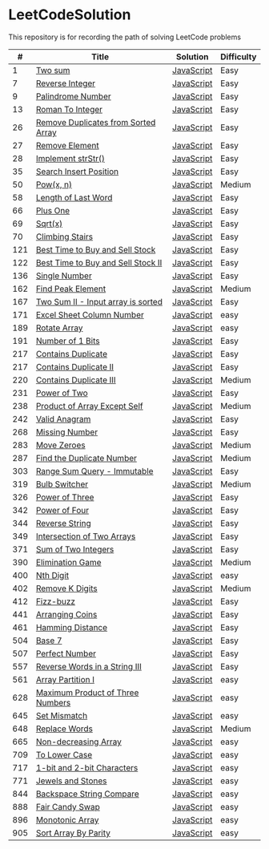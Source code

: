 # LeetCodeSolution

This repository is for recording the path of solving LeetCode problems

| # | Title | Solution | Difficulty |
|---| ----- | -------- | ---------- |
|1|[Two sum](https://leetcode.com/problems/two-sum/description/) | [JavaScript](./algorithms/src/twoSum.js)|Easy|
|7|[Reverse Integer](https://leetcode.com/problems/reverse-integer/description/) | [JavaScript](./algorithms/src/reverseInteger.js)|Easy|
|9|[Palindrome Number](https://leetcode.com/problems/palindrome-number/) | [JavaScript](./algorithms/src/palindromeNumber.js)|Easy|
|13|[Roman To Integer](https://leetcode.com/problems/roman-to-integer/description/) | [JavaScript](./algorithms/src/romanToInteger.js)|Easy|
|26|[Remove Duplicates from Sorted Array](https://leetcode.com/problems/remove-duplicates-from-sorted-array/description/) | [JavaScript](./algorithms/src/removeDuplicatesFromSortedArray.js)|Easy|
|27|[Remove Element](https://leetcode.com/problems/remove-element/description/) | [JavaScript](./algorithms/src/removeElement.js)|Easy|
|28|[Implement strStr()](https://leetcode.com/problems/implement-strstr/) | [JavaScript](./algorithms/src/implement-strstr.js)|Easy|
|35|[Search Insert Position](https://leetcode.com/problems/search-insert-position/description/) | [JavaScript](./algorithms/src/searchInsertPosition.js)|Easy|
|50|[Pow(x, n)](https://leetcode.com/problems/powx-n/description/) | [JavaScript](./algorithms/src/powerXn.js)|Medium|
|58|[Length of Last Word](https://leetcode.com/problems/length-of-last-word/description/) | [JavaScript](./algorithms/src/lengthOfLastWord.js)|Easy|
|66|[Plus One](https://leetcode.com/problems/plus-one/description/) | [JavaScript](./algorithms/src/plusOne.js)|Easy|
|69|[Sqrt(x)](https://leetcode.com/problems/sqrtx/description/) | [JavaScript](./algorithms/src/sqrtX.js)|Easy|
|70|[Climbing Stairs](https://leetcode.com/problems/climbing-stairs/description/) | [JavaScript](./algorithms/src/climbingStairs.js)|Easy|
|121|[Best Time to Buy and Sell Stock](https://leetcode.com/problems/best-time-to-buy-and-sell-stock/) | [JavaScript](./algorithms/src/best-time-to-buy-and-sell-stock.js)|Easy|
|122|[Best Time to Buy and Sell Stock II](https://leetcode.com/problems/best-time-to-buy-and-sell-stock-ii/) | [JavaScript](./algorithms/src/best-time-to-buy-and-sell-stock-ii.js)|Easy|
|136|[Single Number](https://leetcode.com/problems/single-number/description/) | [JavaScript](./algorithms/src/singleNumber.js)|Easy|
|162|[Find Peak Element](https://leetcode.com/problems/find-peak-element/description/) | [JavaScript](./algorithms/src/findPeakElement.js)|Medium|
|167|[Two Sum II - Input array is sorted](https://leetcode.com/problems/two-sum-ii-input-array-is-sorted/description/) | [JavaScript](./algorithms/src/twoSum2InputArrayIsSorted.js)|Easy|
|171|[Excel Sheet Column Number](https://leetcode.com/problems/excel-sheet-column-number/) | [JavaScript](./algorithms/src/excel-sheet-column-number.js)|easy|
|189|[Rotate Array](https://leetcode.com/problems/rotate-array/description/) | [JavaScript](./algorithms/src/rotateArray.js)|easy|
|191|[Number of 1 Bits](https://leetcode.com/problems/number-of-1-bits/description/) | [JavaScript](./algorithms/src/numberOfOneBits.js)|Easy|
|217|[Contains Duplicate](https://leetcode.com/problems/contains-duplicate/description/) | [JavaScript](./algorithms/src/containsDuplicate.js)|Easy|
|217|[Contains Duplicate II](https://leetcode.com/problems/contains-duplicate-ii/) | [JavaScript](./algorithms/src/contains-duplicate-ii.js)|Easy|
|220|[Contains Duplicate III](https://leetcode.com/problems/contains-duplicate-iii/description/) | [JavaScript](./algorithms/src/containsDuplicate3.js)|Medium|
|231|[Power of Two](https://leetcode.com/problems/power-of-two/description/) | [JavaScript](./algorithms/src/poewerOfTwo.js)|Easy|
|238|[Product of Array Except Self](https://leetcode.com/problems/product-of-array-except-self/description/) | [JavaScript](./algorithms/src/productOfArrayExceptSelf.js)|Medium|
|242|[Valid Anagram](https://leetcode.com/problems/valid-anagram/description/) | [JavaScript](./algorithms/src/validAnagram.js)|Easy|
|268|[Missing Number](https://leetcode.com/problems/missing-number/description/) | [JavaScript](./algorithms/src/missingNumber.js)|Easy|
|283|[Move Zeroes](https://leetcode.com/problems/move-zeroes/description/) | [JavaScript](./algorithms/src/moveZeros.js)|Medium|
|287|[Find the Duplicate Number](https://leetcode.com/problems/find-the-duplicate-number/description/) | [JavaScript](./algorithms/src/findTheDuplicateNumber.js)|Medium|
|303|[Range Sum Query - Immutable](https://leetcode.com/problems/range-sum-query-immutable/description/) | [JavaScript](./algorithms/src/rangeSumQueryImmutable.js)|Easy|
|319|[Bulb Switcher](https://leetcode.com/problems/bulb-switcher/description/) | [JavaScript](./algorithms/src/buldSwitcher.js)|Medium|
|326|[Power of Three](https://leetcode.com/problems/power-of-three/description/) | [JavaScript](./algorithms/src/powerOfThree.js)|Easy|
|342|[Power of Four](https://leetcode.com/problems/power-of-four/description/) | [JavaScript](./algorithms/src/powerOfFour.js)|Easy|
|344|[Reverse String](https://leetcode.com/problems/reverse-string/description/) | [JavaScript](./algorithms/src/reverseString.js)|Easy|
|349|[Intersection of Two Arrays](https://leetcode.com/problems/intersection-of-two-arrays/description/) | [JavaScript](./algorithms/src/intersectionOfTwoArrays.js)|Easy|
|371|[Sum of Two Integers](https://leetcode.com/problems/sum-of-two-integers/description/) | [JavaScript](./algorithms/src/sumOfTwoIntegers.js)|Easy|
|390|[Elimination Game](https://leetcode.com/problems/elimination-game/description/) | [JavaScript](./algorithms/src/eliminationGame.js)|Medium|
|400|[Nth Digit](https://leetcode.com/problems/nth-digit/description/) | [JavaScript](./algorithms/src/NthDigit.js)|easy|
|402|[Remove K Digits](https://leetcode.com/problems/remove-k-digits/description/) | [JavaScript](./algorithms/src/removeKDigits.js)|Medium|
|412|[Fizz-buzz](https://leetcode.com/problems/fizz-buzz/description/) | [JavaScript](./algorithms/src/fizzBuzz.js)|Easy|
|441|[Arranging Coins](https://leetcode.com/problems/arranging-coins/description/) | [JavaScript](./algorithms/src/arrangingCoins.js)|Easy|
|461|[Hamming Distance](https://leetcode.com/problems/hamming-distance/description/) | [JavaScript](./algorithms/src/hammingDistance.js)|Easy|
|504|[Base 7](https://leetcode.com/problems/base-7/description/) | [JavaScript](./algorithms/src/base-7.js)|Easy|
|507|[Perfect Number](https://leetcode.com/problems/perfect-number/description/) | [JavaScript](./algorithms/src/perfectNumber.js)|Easy|
|557|[Reverse Words in a String III](https://leetcode.com/problems/reverse-words-in-a-string-iii/description/) | [JavaScript](./algorithms/src/reverseWordsInAStringIII.js)|Easy|
|561|[Array Partition I](https://leetcode.com/problems/array-partition-i/description/) | [JavaScript](./algorithms/src/arrayPartitionOne.js)|easy|
|628|[Maximum Product of Three Numbers](https://leetcode.com/problems/maximum-product-of-three-numbers/description/) | [JavaScript](./algorithms/src/maxiunProductOfThreeNumbers.js)|easy|
|645|[Set Mismatch](https://leetcode.com/problems/set-mismatch/description/) | [JavaScript](./algorithms/src/setMismatch.js)|easy|
|648|[Replace Words](https://leetcode.com/problems/replace-words/description/) | [JavaScript](./algorithms/src/replaceWords.js)|Medium|
|665|[Non-decreasing Array](https://leetcode.com/problems/non-decreasing-array/description/) | [JavaScript](./algorithms/src/nonDecreasingArray.js)|easy|
|709|[To Lower Case](https://leetcode.com/problems/to-lower-case/description/) | [JavaScript](./algorithms/src/toLowerCase.js)|easy|
|717|[1-bit and 2-bit Characters](https://leetcode.com/problems/1-bit-and-2-bit-characters/description/) | [JavaScript](./algorithms/src/1-bit-and-2-bit-characters.js)|easy|
|771|[Jewels and Stones](https://leetcode.com/problems/jewels-and-stones/description/) | [JavaScript](./algorithms/src/jewelsAndStones.js)|easy|
|844|[Backspace String Compare](https://leetcode.com/problems/backspace-string-compare/description/) | [JavaScript](./algorithms/src/backspaceStringCompare.js)|easy|
|888|[Fair Candy Swap](https://leetcode.com/problems/fair-candy-swap/description/) | [JavaScript](./algorithms/src/fairCandySwap.js)|easy|
|896|[Monotonic Array](https://leetcode.com/problems/monotonic-array/description/) | [JavaScript](./algorithms/src/monotonicArray.js)|easy|
|905|[Sort Array By Parity](https://leetcode.com/problems/sort-array-by-parity/description/) | [JavaScript](./algorithms/src/sortArrayByParity.js)|easy|
